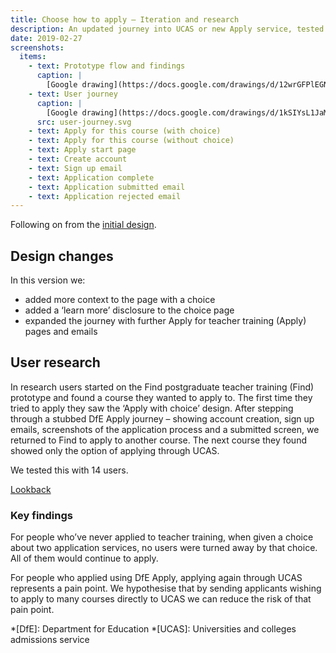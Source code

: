 ```yaml
---
title: Choose how to apply – Iteration and research
description: An updated journey into UCAS or new Apply service, tested with users
date: 2019-02-27
screenshots:
  items:
    - text: Prototype flow and findings
      caption: |
        [Google drawing](https://docs.google.com/drawings/d/12wrGFPlEGNkG1U6Qlkx1OCHLBtGochNTBS9jMhPV7Fs/edit)
    - text: User journey
      caption: |
        [Google drawing](https://docs.google.com/drawings/d/1kSIYsL1JaMADJkDT1gavtsasHTCOhZRbHMY9M4Oc9nE/edit?usp=sharing)
      src: user-journey.svg
    - text: Apply for this course (with choice)
    - text: Apply for this course (without choice)
    - text: Apply start page
    - text: Create account
    - text: Sign up email
    - text: Application complete
    - text: Application submitted email
    - text: Application rejected email
---
```


Following on from the [initial design](/find-teacher-training/choose-how-to-apply).

## Design changes

In this version we:

- added more context to the page with a choice
- added a ‘learn more’ disclosure to the choice page
- expanded the journey with further Apply for teacher training (Apply) pages and emails

## User research

In research users started on the Find postgraduate teacher training (Find) prototype and found a course they wanted to apply to. The first time they tried to apply they saw the ‘Apply with choice’ design. After stepping through a stubbed DfE Apply journey – showing account creation, sign up emails, screenshots of the application process and a submitted screen, we returned to Find to apply to another course. The next course they found showed only the option of applying through UCAS.

We tested this with 14 users.

[Lookback](https://lookback.io/dfe-digital/apply-tt-ua)

### Key findings

For people who’ve never applied to teacher training, when given a choice about two application services, no users were turned away by that choice. All of them would continue to apply.

For people who applied using DfE Apply, applying again through UCAS represents a pain point. We hypothesise that by sending applicants wishing to apply to many courses directly to UCAS we can reduce the risk of that pain point.

*[DfE]: Department for Education
*[UCAS]: Universities and colleges admissions service
